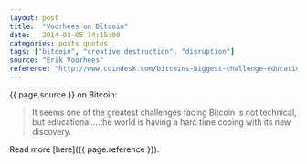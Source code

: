 ```yaml
---
layout: post
title:  "Voorhees on Bitcoin"
date:   2014-03-05 14:15:00
categories: posts quotes
tags: ["bitcoin", "creative destruction", "disruption"]
source: "Erik Voorhees"
reference: "http://www.coindesk.com/bitcoins-biggest-challenge-educational-technical/"
---
```


{{ page.source }} on Bitcoin:

> It seems one of the greatest challenges facing Bitcoin is not technical, but educational....the world is having a hard time coping with its new discovery.

Read more [here]({{ page.reference }}).